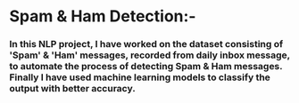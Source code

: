# **Spam & Ham Detection:-**

### **In this NLP project, I have worked on the dataset consisting of 'Spam' & 'Ham' messages, recorded from daily inbox message, to automate the process of detecting Spam & Ham messages. Finally I have used machine learning models to classify the output with better accuracy.**

